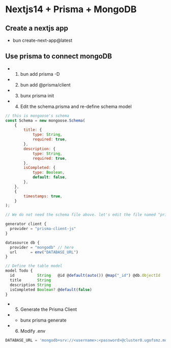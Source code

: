 # Nextjs14 + Prisma + MongoDB

## Create a nextjs app

- bun create-next-app@latest

## Use prisma to connect mongoDB

- 1. bun add prisma -D
- 2. bun add @prisma/client
- 3. bunx prisma init
- 4. Edit the schema.prisma and re-define schema model

```javascript
// this is mongoose's schema
const Schema = new mongoose.Schema(
	{
		title: {
			type: String,
			required: true,
		},
		description: {
			type: String,
			required: true,
		},
		isCompleted: {
			type: Boolean,
			default: false,
		},
	},
	{
		timestamps: true,
	}
);

// We do not need the schema file above. let's edit the file named "prisma/schema.prisma"

generator client {
  provider = "prisma-client-js"
}

datasource db {
  provider = "mongodb" // here
  url      = env("DATABASE_URL")
}

// Define the table model
model Todo {
  id          String   @id @default(auto()) @map("_id") @db.ObjectId
  title       String
  description String
  isCompleted Boolean? @default(false)
}

```

- 5. Generate the Prisma Client
- - bunx prisma generate

- 6. Modify .env

```js
DATABASE_URL = 'mongodb+srv://<username>:<password>@cluster0.ugofsmz.mongodb.net/<databasename>';
```
